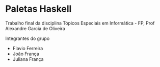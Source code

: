 # Paletas Haskell

Trabalho final da disciplina Tópicos Especiais em Informática - FP, Prof Alexandre Garcia de Oliveira

Integrantes do grupo
  - Flavio Ferreira
  - João França
  - Juliana França